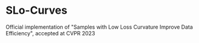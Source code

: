 # SLo-Curves
Official implementation of "Samples with Low Loss Curvature Improve Data Efficiency", accepted at CVPR 2023
